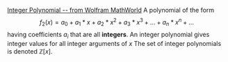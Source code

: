 [Integer Polynomial -- from Wolfram MathWorld](https://mathworld.wolfram.com/IntegerPolynomial.html)
A polynomial of the form $$f_2(x) = a_0 + a_1*x + a_2*x^2 + a_3*x^3 + ... + a_n*x^n + ...$$
having coefficients $a_i$ that are all **integers**. An integer polynomial gives integer values for all integer arguments of  $x$ 
The set of integer polynomials is denoted $\mathbb{Z}[x]$. 